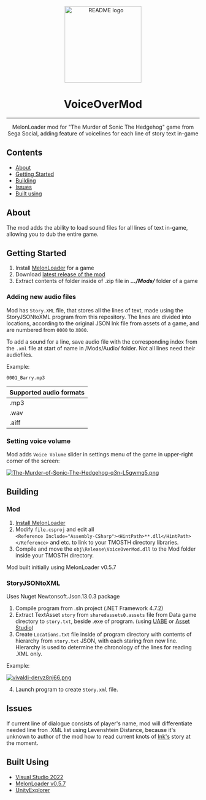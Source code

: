 
<p align="center">
  <a href="https://github.com/SergG45/VoiceOverMod" rel="noopener">
 <img width=200px height=200px src="https://em-content.zobj.net/source/skype/289/studio-microphone_1f399-fe0f.png" alt="README logo"></a>
</p>

<h1 align="center">VoiceOverMod</h1>

<div align="center">

</div>

---

<p align="center"> MelonLoader mod for "The Murder of Sonic The Hedgehog" game from Sega Social, adding feature of voicelines for each line of story text in-game
    <br> 
</p>

##  Contents
- [About](#about)
- [Getting Started](#getting_started)
- [Building](#building)
- [Issues](#issues)
- [Built using](#built_using)

## About <a name = "about"></a>
The mod adds the ability to load sound files for all lines of text in-game, allowing you to dub the entire game.

## Getting Started <a name = "getting_started"></a>

 1. Install [MelonLoader](https://github.com/LavaGang/MelonLoader) for a game
 2. Download [latest release of the mod](https://github.com/SergG45/VoiceOverMod/releases/)
 3. Extract contents of folder inside of .zip file in ***.../Mods/*** folder of a game
 

### Adding new audio files
Mod has `Story.XML` file, that stores all the lines of text, made using the StoryJSONtoXML program from this repository. The lines are divided into locations, according to the original JSON Ink file from assets of a game, and are numbered from `0000` to `X000`.

To add a sound for a line, save audio file with the corresponding index from the `.xml` file at start of name in /Mods/Audio/ folder. Not all lines need their audiofiles.

Example:
```
0001_Barry.mp3
```
| Supported audio formats |
| - |
| .mp3 |
| .wav |
| .aiff |

### Setting voice volume

Mod adds `Voice Volume` slider in settings menu of the game in upper-right corner of the screen:

[![The-Murder-of-Sonic-The-Hedgehog-q3n-L5gwmq5.png](https://i.postimg.cc/sx5j4Pnd/The-Murder-of-Sonic-The-Hedgehog-q3n-L5gwmq5.png)](https://postimg.cc/jndYsf0Z)

## Building <a name = "building"></a>
### Mod
 1.  [Install MelonLoader](https://melonwiki.xyz/#/README)
 2.  Modify  `file.csproj`  and edit all  
`<Reference Include="Assembly-CSharp"><HintPath>**.dll</HintPath></Reference>` and etc. to link to your TMOSTH directory libraries.
 3.  Compile and move the  `obj\Release\VoiceOverMod.dll`  to the Mod folder inside your TMOSTH directory.

Mod built initially using MelonLoader v0.5.7
### StoryJSONtoXML
Uses Nuget Newtonsoft.Json.13.0.3 package
 1. Compile program from .sln project (.NET Framework 4.7.2)
 2. Extract TextAsset `story` from `sharedassets0.assets` file from Data game directory to `story.txt`, beside .exe of program. (using [UABE](https://github.com/SeriousCache/UABE) or [Asset Studio](https://github.com/Perfare/AssetStudio))
 3. Create `Locations.txt` file inside of program directory with contents of hierarchy from `story.txt` JSON, with each staring fron new line.
Hierarchy is used to determine the chronology of the lines for reading .XML only.

Example:

[![vivaldi-dervz8nj66.png](https://i.postimg.cc/85ym4W05/vivaldi-dervz8nj66.png)](https://postimg.cc/BLKFQ8s9)

 4. Launch program to create `Story.xml` file.

##  Issues <a name="issues"></a>
If current line of dialogue consists of player's name, mod will differentiate needed line fron .XML list using Levenshtein Distance, because it's unknown to author of the mod how to read current knots of [Ink's](https://github.com/inkle/ink) story at the moment.



##  Built Using <a name = "built_using"></a>
- [Visual Studio 2022](https://visualstudio.microsoft.com/)
- [MelonLoader v0.5.7](https://github.com/LavaGang/MelonLoader)
- [UnityExplorer](https://github.com/sinai-dev/UnityExplorer)
